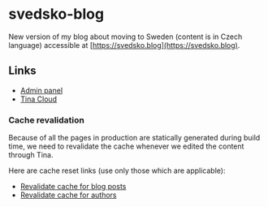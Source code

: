 # svedsko-blog

New version of my blog about moving to Sweden (content is in Czech language) accessible at
[https://svedsko.blog](https://svedsko.blog).

## Links
- [Admin panel](https://svedsko.blog/admin)
- [Tina Cloud](https://app.tina.io) 

### Cache revalidation
Because of all the pages in production are statically generated during build time, we need to revalidate the cache
whenever we edited the content through Tina.

Here are cache reset links (use only those which are applicable):
- [Revalidate cache for blog posts](https://svedsko.blog/api/revalidate?path=/blog/[slug])
- [Revalidate cache for authors](https://svedsko.blog/api/revalidate?path=/autori/[slug])
